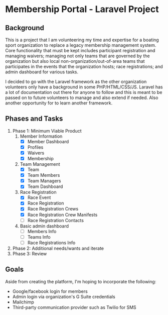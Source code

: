 # Membership Portal - Laravel Project

## Background
This is a project that I am volunteering my time and expertise for a boating sport organization to replace a legacy membership management system. Core functionality that must be kept includes participant registration and managing waivers; managing not only teams that are governed by the organization but also local non-organization/out-of-area teams that participates in the events that the organization hosts; race registrations; and admin dashboard for various tasks.

I decided to go with the Laravel framework as the other organization volunteers only have a background in some PHP/HTML/CSS/JS. Laravel has a lot of documentation out there for anyone to follow and this is meant to be passed on to future volunteers to manage and also extend if needed. Also another opportunity for to learn another framework.

## Phases and Tasks

1. Phase 1: Minimum Viable Product
   1. Member Information
      - [x] Member Dashboard
      - [x] Profiles
      - [x] Waivers
      - [x] Membership
   1. Team Management
      - [x] Team
      - [x] Team Members
      - [x] Team Managers
      - [x] Team Dashboard
   1. Race Registration
      - [x] Race Event
      - [x] Race Registration
      - [x] Race Registration Crews
      - [x] Race Registration Crew Manifests
      - [ ] Race Registration Contacts
   1. Basic admin dashboard
      - [ ] Members Info
      - [ ] Teams Info
      - [ ] Race Registrations Info
1. Phase 2: Additional needs/wants and iterate
1. Phase 3: Review

## Goals

Aside from creating the platform, I'm hoping to incorporate the following:

- Google/facebook login for members
- Admin login via organization's G Suite credentials
- Mailchimp
- Third-party communication provider such as Twilio for SMS
